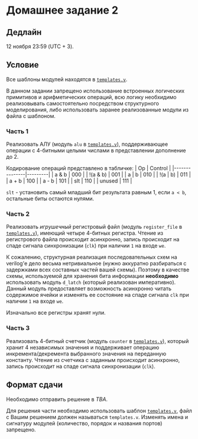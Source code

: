 # Домашнее задание 2

## Дедлайн

12 ноября 23:59 (UTC + 3).

## Условие

Все шаблоны модулей находятся в [`templates.v`](./templates.v).

В данном задании запрещено использование встроенных логических примитивов и арифметических операций,
всю логику необхидимо реализовывать самостоятельно посредством структурного моделирования,
либо использовать заранее реализованные модули из файла с шаблоном.

### Часть 1

Реализовать АЛУ (модуль `alu` в [`templates.v`](./templates.v)),
поддерживающее операции с 4-битными целыми числами в представлении дополнение до 2.

Кодирование операций представлено в табличке:
| Op            | Control |
|---------------|---------|
| a & b         | 000     |
| !(a & b)      | 001     |
| a &#124; b    | 010     |
| !(a &#124; b) | 011     |
| a + b         | 100     |
| a - b         | 101     |
| slt           | 110     |
| unused        | 111     |

`slt` - установить самый младший бит результата равным 1, если `a < b`, остальные биты остаются нулями.

### Часть 2

Реализовать _игрушечный_ регистровый файл (модуль `register_file` в [`templates.v`](./templates.v)),
имеющий четыре 4-битных регистра. Чтение из регистрового файла происходит асинхронно,
запись происходит на спаде сигнала синхронизации (`clk`) при наличии `1` на входе `we`.

К сожалению, структурная реализация последовательных схем на verilog'е дело весьма нетривиальное
(нужно аккуратно разбираться с задержками всех составных частей вашей схемы). Поэтому
в качестве схемы, используемой для хранения бита информации __необходимо__ использовать модуль
`d_latch` (который реализован императивно). Данный модуль предоставляет возможность асинхронно
читать содержимое ячейки и изменять ее состояние на спаде сигнала `clk` при наличии `1` на входе
`we`.

Изначально все регистры хранят нули.

### Часть 3

Реализовать 4-битный счетчик (модуль `counter` в [`templates.v`](./templates.v)), который хранит 4 независимых значения и
поддерживает операцию инкремента/декремента выбранного значения на переданную константу.
Чтение из счетчика с заданным происходит асинхронно, запись происходит на спаде сигнала синхронизации (`clk`).

## Формат сдачи

Необходимо отправить решение в _TBA_.

Для решения части необходимо использовать шаблон [`templates.v`](./templates.v), файл с Вашим решением должен называться
`templates.v`. Изменять имена и сигнатуру модулей (количество, порядок и названия портов) запрещено.

